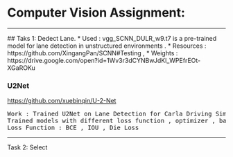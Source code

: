 # Computer Vision Assignment: 
<hr>
## Taks 1: Dedect Lane.
* Used : vgg_SCNN_DULR_w9.t7 is a pre-trained model for lane detection in unstructured environments . 
* Resources : https://github.com/XingangPan/SCNN#Testing , 
* Weights : https://drive.google.com/open?id=1Wv3r3dCYNBwJdKl_WPEfrEOt-XGaROKu

### U2Net
https://github.com/xuebinqin/U-2-Net
<pre>
Work : Trained U2Net on Lane Detection for Carla Driving Simulator
Trained models with different loss function , optimizer , batchsize ....etc
Loss Function : BCE , IOU , Die Loss
</pre>

<hr>

Task 2: Select 
